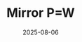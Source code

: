 ---
title: "Mirror P=W"
collection: talks
category: manuscripts
permalink: /talks/Mirror P=W
speaker: Xukun Zheng
excerpt: 'Mirror P=W'
date: '2025-08-06'
#venue: 'Journal 1'
# slidesurl: 'http://tea522.github.io/files/Huang pengfei--Higgs bundles_55-113.pdf'
# paperurl: 'http://tea522.github.io/files/Huang pengfei--Higgs bundles_1-54.pdf'
MHSurl: 'http://tea522.github.io/files/MHS.pdf'
perverseurl: 'http://tea522.github.io/files/Perverse shf.pdf'
pwurl: 'http://tea522.github.io/files/Defense.pdf'
# citation: 'Your Name, You. (2009). &quot;Paper Title Number 1.&quot; <i>Journal 1</i>. 1(1).'
---